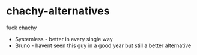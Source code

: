 # chachy-alternatives
fuck chachy


- Systemless - better in every single way
- Bruno - havent seen this guy in a good year but still a better alternative
